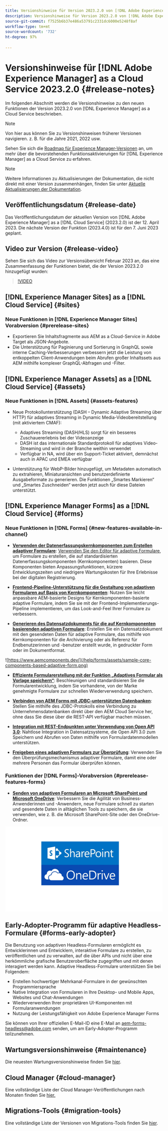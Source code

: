 ```yaml
---
title: Versionshinweise für Version 2023.2.0 von [!DNL Adobe Experience Manager] as a Cloud Service.
description: Versionshinweise für Version 2023.2.0 von [!DNL Adobe Experience Manager] as a Cloud Service.
source-git-commit: f7525b6b37e486a53791c2331dc6000e5248f8af
workflow-type: tm+mt
source-wordcount: '732'
ht-degree: 97%

---
```



# Versionshinweise für [!DNL Adobe Experience Manager] as a Cloud Service 2023.2.0 {#release-notes}

Im folgenden Abschnitt werden die Versionshinweise zu den neuen Funktionen der Version 2023.2.0 von [!DNL Experience Manager] as a Cloud Service beschrieben.

>[!NOTE]
>
>Von hier aus können Sie zu Versionshinweisen früherer Versionen navigieren. z. B. für die Jahre 2021, 2022 usw.
>
>Sehen Sie sich die [Roadmap für Experience Manager-Versionen](https://experienceleague.adobe.com/docs/experience-manager-release-information/aem-release-updates/update-releases-roadmap.html?lang=de) an, um mehr über die bevorstehenden Funktionsaktivierungen für [!DNL Experience Manager] as a Cloud Service zu erfahren.

>[!NOTE]
>
>Weitere Informationen zu Aktualisierungen der Dokumentation, die nicht direkt mit einer Version zusammenhängen, finden Sie unter [Aktuelle Aktualisierungen der Dokumentation](https://experienceleague.adobe.com/docs/experience-manager-release-information/aem-release-updates/doc-updates/documentation-updates.html?lang=de).

## Veröffentlichungsdatum {#release-date}

Das Veröffentlichungsdatum der aktuellen Version von [!DNL Adobe Experience Manager] as a [!DNL Cloud Service] (2023.2.0) ist der 12. April 2023. Die nächste Version der Funktion (2023.4.0) ist für den 7. Juni 2023 geplant.

## Video zur Version {#release-video}

Sehen Sie sich das Video zur Versionsübersicht Februar 2023 an, das eine Zusammenfassung der Funktionen bietet, die der Version 2023.2.0 hinzugefügt wurden:

>[!VIDEO](https://video.tv.adobe.com/v/3416885/?quality=12)

## [!DNL Experience Manager Sites] as a [!DNL Cloud Service] {#sites}

### Neue Funktionen in [!DNL Experience Manager Sites] Vorabversion {#prerelease-sites}

* Exportieren Sie Inhaltsfragmente aus AEM as a Cloud-Service in Adobe Target als JSON-Angebote.
* Die Unterstützung für Paginierung und Sortierung in GraphQL sowie interne Caching-Verbesserungen verbessern jetzt die Leistung von entkoppelten Client-Anwendungen beim Abrufen großer Inhaltssets aus AEM mithilfe komplexer GraphQL-Abfragen und -Filter.

## [!DNL Experience Manager Assets] as a [!DNL Cloud Service] {#assets}

### Neue Funktionen in [!DNL Assets] {#assets-features}

* Neue Protokollunterstützung (DASH – Dynamic Adaptive Streaming über HTTP) für adaptives Streaming in Dynamic Media-Videobereitstellung (mit aktiviertem CMAF):
   * Adaptives Streaming (DASH/HLS) sorgt für ein besseres Zuschauererlebnis bei der Videoanzeige
   * DASH ist das internationale Standardprotokoll für adaptives Video-Streaming und wird in der Branche weithin verwendet
   * Verfügbar in NA, wird über ein Support-Ticket aktiviert, demnächst auch in APAC und EMEA verfügbar

* Unterstützung für WebP-Bilder hinzugefügt, um Metadaten automatisch zu extrahieren, Miniaturansichten und benutzerdefinierte Ausgabeformate zu generieren. Die Funktionen „Smartes Markieren“ und „Smartes Zuschneiden“ werden jetzt auch für diese Dateien unterstützt.

## [!DNL Experience Manager Forms] as a [!DNL Cloud Service] {#forms}

### Neue Funktionen in [!DNL Forms] {#new-features-available-in-channel}

* **[Verwenden der Datenerfassungskernkomponenten zum Erstellen adaptiver Formulare](https://experienceleague.adobe.com/docs/experience-manager-core-components/using/adaptive-forms/introduction.html?lang=de)**: [Verwenden Sie den Editor für adaptive Formulare](/help/forms/creating-adaptive-form-core-components.md), um Formulare zu erstellen, die auf standardisierten Datenerfassungskomponenten (Kernkomponenten) basieren. Diese Komponenten bieten Anpassungsfunktionen, kürzere Entwicklungszeiten und niedrigere Wartungskosten für Ihre Erlebnisse bei der digitalen Registrierung.

* **[Frontend-Pipeline-Unterstützung für die Gestaltung von adaptiven Formularen auf Basis von Kernkomponenten](/help/forms/using-themes-in-core-components.md)**: Nutzen Sie leicht anpassbare AEM-basierte Designs für Kernkomponenten-basierte adaptive Formulare, indem Sie sie mit der Frontend-Implementierungs-Pipeline implementieren, um das Look-and-Feel Ihrer Formulare zu verbessern.

* **[Generieren des Datensatzdokuments für die auf Kernkomponenten basierenden adaptiven Formulare](/help/forms/generate-document-of-record-core-components.md)**: Erstellen Sie ein Datensatzdokument mit den gesendeten Daten für adaptive Formulare, das mithilfe von Kernkomponenten für die Archivierung oder als Referenz für Endbenutzerinnen und -benutzer erstellt wurde, in gedruckter Form oder im Dokumentformat.

![https://www.aemcomponents.dev/](/help/forms/assets/sample-core-components-based-adaptive-form.png)

* **[Effiziente Formularerstellung mit der Funktion „Adaptives Formular als Vorlage speichern“](/help/forms/template-editor.md#save-an-adaptive-form-as-template-saving-adaptive-form-as-template)**: Beschleunigen und standardisieren Sie die Formularentwicklung, indem Sie vorhandene, von der Marke genehmigte Formulare zur schnellen Wiederverwendung speichern.

* **[Verbinden von AEM Forms mit JDBC-unterstützten Datenbanken](/help/forms/configure-data-sources.md#configure-relational-database-configure-relational-database)**: Stellen Sie mithilfe des JDBC-Protokolls eine Verbindung zu Unternehmensdatenbanken direkt über den AEM Cloud Service her, ohne dass Sie diese über die REST-API verfügbar machen müssen.

* **[Integration mit REST-Endpunkten unter Verwendung von Open API 3.0](/help/forms/configure-data-sources.md#configure-restful-services-open-api-specification-version-20-configure-restful-services-swagger-version30)**: Nahtlose Integration in Datensatzsysteme, die Open API 3.0 zum Speichern und Abrufen von Daten mithilfe von Formulardatenmodellen unterstützen.

* **[Freigeben eines adaptiven Formulars zur Überprüfung](/help/forms/create-reviews-forms.md)**: Verwenden Sie den Überprüfungsmechanismus adaptiver Formulare, damit eine oder mehrere Personen das Formular überprüfen können.


### Funktionen der [!DNL Forms]-Vorabversion {#prerelease-features-forms}

* **[Senden von adaptiven Formularen an Microsoft SharePoint und Microsoft OneDrive](/help/forms/configuring-submit-actions.md)**: Verbessern Sie die Agilität von Business-Anwenderinnen und -Anwendern, neue Formulare schnell zu starten und gesendete Daten in alltäglichen Tools zu speichern, die sie verwenden, wie z. B. die Microsoft SharePoint-Site oder den OneDrive-Ordner.

![Senden von adaptiven Formularen an Microsoft SharePoint und Microsoft OneDrive](/help/forms/assets/onedrive-and-sharepoint.jpg)


## Early-Adopter-Programm für adaptive Headless-Formulare {#forms-early-adopter}

Die Benutzung von adaptiven Headless-Formularen ermöglicht es Entwicklerinnen und Entwicklern, interaktive Formulare zu erstellen, zu veröffentlichen und zu verwalten, auf die über APIs und nicht über eine herkömmliche grafische Benutzeroberfläche zugegriffen und mit denen interagiert werden kann. Adaptive Headless-Formulare unterstützen Sie bei Folgendem:

* Erstellen hochwertiger Mehrkanal-Formulare in der gewünschten Programmiersprache
* Native Integration von Formularen in Ihre Desktop- und Mobile Apps, Websites und Chat-Anwendungen
* Wiederverwenden Ihrer proprietären UI-Komponenten mit Formularanwendungen
* Nutzung der Leistungsfähigkeit von Adobe Experience Manager Forms

Sie können von Ihrer offiziellen E-Mail-ID eine E-Mail an aem-forms-headless@adobe.com senden, um am Early-Adopter-Programm teilzunehmen.

## Wartungsversionshinweise {#maintenance}

Die neuesten Wartungsversionshinweise finden Sie [hier](/help/release-notes/maintenance/latest.md).

## Cloud Manager {#cloud-manager}

Eine vollständige Liste der Cloud Manager-Veröffentlichungen nach Monaten finden Sie [hier.](/help/implementing/cloud-manager/release-notes/current.md)

## Migrations-Tools {#migration-tools}

Eine vollständige Liste der Versionen von Migrations-Tools finden Sie [hier](/help/journey-migration/release-notes/release-notes-migration-tools-current.md).
